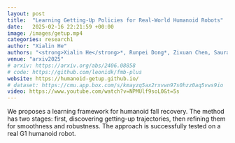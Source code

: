 ```yaml
---
layout: post
title:  "Learning Getting-Up Policies for Real-World Humanoid Robots"
date:   2025-02-16 22:21:59 +00:00
image: /images/getup.mp4
categories: research1
author: "Xialin He"
authors: "<strong>Xialin He</strong>*, Runpei Dong*, Zixuan Chen, Saurabh Gupta"
venue: "arxiv2025"
# arxiv: https://arxiv.org/abs/2406.08858
# code: https://github.com/leonidk/fmb-plus
website: https://humanoid-getup.github.io/
# dataset: https://cmu.app.box.com/s/kmayzq5ax2rxvwn97s0hzz0aq5vws9io
video: https://www.youtube.com/watch?v=NPMUlf9soL0&t=5s
---
```

We proposes a learning framework for humanoid fall recovery. The method has two stages: first, discovering getting-up trajectories, then refining them for smoothness and robustness. The approach is successfully tested on a real G1 humanoid robot.